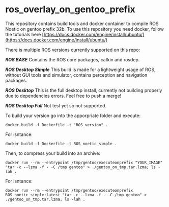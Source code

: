 # ros_overlay_on_gentoo_prefix

This repository contains build tools and docker container to compile ROS Noetic on gentoo prefix 32b. To use this repository you need docker, follow the tutorials here [https://docs.docker.com/engine/install/ubuntu/](https://docs.docker.com/engine/install/ubuntu/)

There is multiple ROS versions currently supported on this repo:

***ROS BASE*** Contains the ROS core packages, catkin and rosdep.


***ROS Desktop Simple*** This build is made for a lightweight usage of ROS, without GUI tools and simulator, contains perception and navigation packages.


***ROS Desktop*** This is the full desktop install, currently not building properly due to dependencies errors. Feel free to push a merge!


***ROS Desktop Full*** Not test yet so not supported.


To build your version go into the apporpriate folder and execute:
```buildoutcfg
docker build -f Dockerfile -t "ROS_version" .
```
For isntance:
```buildoutcfg
docker build -f Dockerfile -t ROS_noetic_simple .
```

Then, to compress your build into an archive:
```buildoutcfg
docker run --rm --entrypoint /tmp/gentoo/executeonprefix "YOUR_IMAGE" "tar -c --lzma -f - -C /tmp gentoo" > ./gentoo_on_tmp.tar.lzma; ls -lah .
```
For isntance:
```buildoutcfg
docker run --rm --entrypoint /tmp/gentoo/executeonprefix  ROS_noetic_simple:latest "tar -c --lzma -f - -C /tmp gentoo" > ./gentoo_on_tmp.tar.lzma; ls -lah .
```